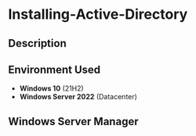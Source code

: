 # Installing-Active-Directory

<h2>Description</h2>

<h2>Environment Used</h2>

- <b>Windows 10</b> (21H2)
- <b>Windows Server 2022</b> (Datacenter)

<h2>Windows Server Manager</h2>
